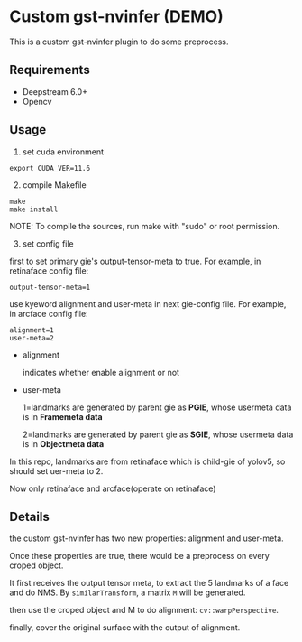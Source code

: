 # Custom gst-nvinfer (DEMO)
This is a custom gst-nvinfer plugin to do some preprocess.

## Requirements
+ Deepstream 6.0+
+ Opencv

## Usage
1. set cuda environment

```
export CUDA_VER=11.6
```
2. compile Makefile

```
make
make install
```
NOTE: To compile the sources, run make with "sudo" or root permission.

3. set config file

first to set primary gie's output-tensor-meta to true. For example, in retinaface config file:
```
output-tensor-meta=1
```

use kyeword alignment and user-meta in next gie-config file. For example, in arcface config file:
```
alignment=1
user-meta=2
```
+ alignment
  
    indicates whether enable alignment or not
+ user-meta

    1=landmarks are generated by parent gie as **PGIE**, whose usermeta data is in **Framemeta data**
    
    2=landmarks are generated by parent gie as **SGIE**, whose usermeta data is in **Objectmeta data**

In this repo, landmarks are from retinaface which is child-gie of yolov5, so should set uer-meta to 2.

Now only retinaface and arcface(operate on retinaface)

## Details
the custom gst-nvinfer has two new properties: alignment and user-meta.

Once these properties are true, there would be a preprocess on every croped object. 

It first receives the output tensor meta, to extract the 5 landmarks of a face and do NMS. By `similarTransform`, a matrix `M` will be generated.

then use the croped object and M to do alignment: `cv::warpPerspective`.

finally, cover the original surface with the output of alignment.